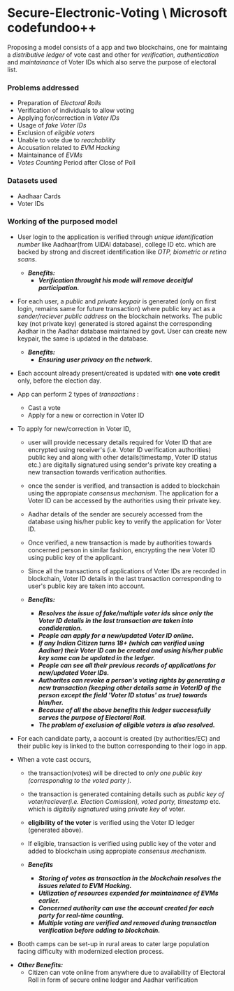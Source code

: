 # Secure-Electronic-Voting \\ Microsoft codefundoo++

Proposing a model consists of a app and two blockchains, one for maintaing a *distributive ledger* of vote cast and other for *verification, authentication* and *maintainance* of Voter IDs which also serve the purpose of electoral list.

### Problems addressed

* Preparation of *Electoral Rolls*
* Verification of individuals to allow voting
* Applying for/correction in *Voter IDs*
* Usage of *fake Voter IDs*
* Exclusion of *eligible voters*
* Unable to vote due to *reachability*
* Accusation related to *EVM Hacking*
* Maintainance of *EVMs*
* *Votes Counting* Period after Close of Poll

### Datasets used

* Aadhaar Cards
* Voter IDs

### Working of the purposed model 

* User login to the application is verified through *unique identification number* like Aadhaar(from UIDAI database), college ID etc.     which are backed by strong and discreet identification like *OTP, biometric or retina scans*.

  - ***Benefits:*** 
    - ***Verification throught his mode will remove deceitful participation.***

* For each user, a *public* and *private keypair* is generated (only on first login, remains same for future transaction) where public key act as a *sender/reciever public address* on the blockchain networks. The public key (not private key) generated is stored against the corresponding Aadhar in the Aadhar database maintained by govt. User can create new keypair, the same is updated in the database.

  - ***Benefits:*** 
    - ***Ensuring user privacy on the network.***
    
* Each account already present/created is updated with **one vote credit** only, before the election day.

* App can perform 2 types of *transactions* :
  - Cast a vote
  - Apply for a new or correction in Voter ID

* To apply for new/correction in Voter ID,
  - user will provide necessary details required for Voter ID that are encrypted using receiver's (i.e. Voter ID verification authorities) public key and along with other details(timestamp, Voter ID status etc.) are digitally signatured using sender's private key creating a new transaction towards verification authorities.
  - once the sender is verified, and transaction is added to blockchain using the appropiate *consensus mechanism*. The application for a Voter ID can be accessed by the authorities using their private key.
  - Aadhar details  of the sender are securely accessed from the database using his/her public key to verify the application for Voter ID.
  - Once verified, a new transaction is made by authorities towards concerned person in similar fashion, encrypting the new Voter ID using public key of the applicant.
  - Since all the transactions of applications of Voter IDs are recorded in blockchain, Voter ID details in the last transaction corresponding to user's public key are taken into account.
  
  - ***Benefits:***
    - ***Resolves the issue of fake/multiple voter ids since only the Voter ID details in the last transaction are taken into condideration.***
    - ***People can apply for a new/updated Voter ID online.***
    - ***If any Indian Citizen turns 18+ (which can verified using Aadhar) their Voter ID can be created and using his/her public key same can be updated in the ledger.***
    - ***People can see all their previous records of applications for new/updated Voter IDs.***
    - ***Authorites can revoke a person's voting rights by generating a new transaction (keeping other details same in VoterID of the person except the field 'Voter ID status' as true) towards him/her.***
    - ***Because of all the above benefits this ledger successfully serves the purpose of Electoral Roll.***
    - ***The problem of exclusion of eligible voters is also resolved.***
    
* For each candidate party, a account is created (by authorities/EC) and their public key is linked to the button corresponding to their logo in app.
  
* When a vote cast occurs,
  - the transaction(votes) will be directed to *only one public key (corresponding to the voted party ).* 
  - the transaction is generated containing details such as *public key of voter/reciever(i.e. Election Comission), voted party, timestamp* etc. which is *digitally signatured* using *private key* of voter.
  - **eligibility of the voter** is verified using the Voter ID ledger (generated above).
  - If eligible, transaction is verified using public key of the voter and added to blockchain using appropiate *consensus mechanism*.
  
  - ***Benefits***
    - ***Storing of votes as transaction in the blockchain resolves the issues related to EVM Hacking.***
    - ***Utilization of resources expended for maintainance of EVMs earlier.***
    - ***Concerned authority can use the account created for each party for real-time counting.***
    - ***Multiple voting are verified and removed during transaction verification before adding to blockchain.***
    
 * Booth camps can be set-up in rural areas to cater large population facing difficulty with modernized election process.

- ***Other Benefits:*** 
   - Citizen can vote online from anywhere due to availability of Electoral Roll in form of secure online ledger and Aadhar verification
